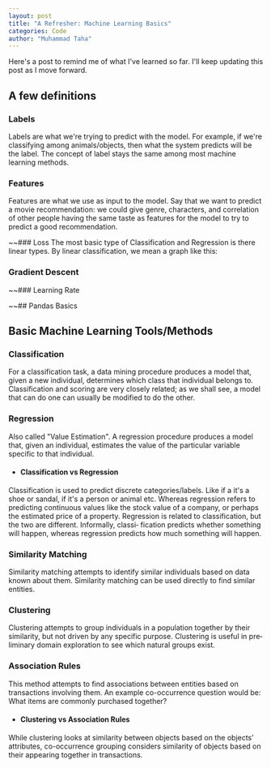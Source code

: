 ```yaml
---
layout: post
title: "A Refresher: Machine Learning Basics"
categories: Code
author: "Muhammad Taha"
---
```


Here's a post to remind me of what I've learned so far. I'll keep updating this post as I move forward.

## A few definitions
### Labels
Labels are what we're trying to predict with the model. For example, if we're classifying among animals/objects, then what the system predicts will be the label.
The concept of label stays the same among most machine learning methods.

### Features
Features are what we use as input to the model. 
Say that we want to predict a movie recommendation: we could give genre, characters, and correlation of other people having the same taste as features for the model to try to predict a good recommendation.

~~### Loss
The most basic type of Classification and Regression is there linear types.
By linear classification, we mean a graph like this:  
### Gradient Descent

~~### Learning Rate

~~## Pandas Basics

## Basic Machine Learning Tools/Methods

### Classification
For a classification task, a data mining procedure produces a model that, given a new individual, determines which class that individual belongs to. Classification and scoring are very closely related; as we shall see, a model that can do one can usually be modified to do the other.

### Regression
Also called "Value Estimation". A regression procedure produces a model that, given an individual, estimates the value of the particular variable specific to that individual.


* #### Classification vs Regression
Classification is used to predict discrete categories/labels. Like if a it's a shoe or sandal, if it's a person or animal etc. Whereas regression refers to predicting continuous values like the stock value of a company, or perhaps the estimated price of a property.
Regression is related to classification, but the two are different. Informally, classi‐
fication predicts whether something will happen, whereas regression predicts how
much something will happen.

### Similarity Matching
Similarity matching attempts to identify similar individuals based on data known
about them. Similarity matching can be used directly to find similar entities.

### Clustering
Clustering attempts to group individuals in a population together by their similarity,
but not driven by any specific purpose. Clustering is useful in pre‐liminary domain exploration to see which natural groups exist.

### Association Rules
This method attempts to find associations between entities based on transactions involving them. An example co-occurrence question would be: What items are commonly purchased together? 

* #### Clustering vs Association Rules
While clustering looks at similarity between objects based on the objects’ attributes, co-occurrence grouping considers similarity of objects based on their appearing together in transactions.

